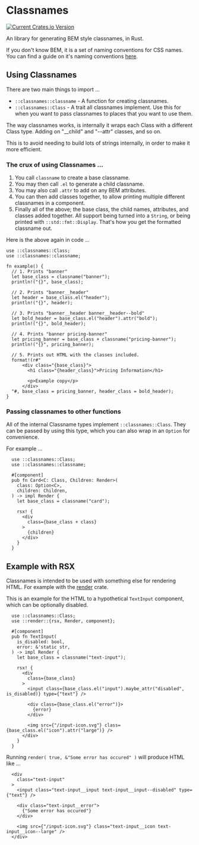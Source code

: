 # Classnames
[![Current Crates.io Version](https://img.shields.io/crates/v/classnames.svg)](https://crates.io/crates/classnames)

An library for generating BEM style classnames, in Rust.

If you don't know BEM, it is a set of naming conventions for CSS names.
You can find a guide on it's naming conventions [here](http://getbem.com/naming/).

## Using Classnames

There are two main things to import ...

 * `::classnames::classname` - A function for creating classnames.
 * `::classnames::Class` - A trait all classnames implement. Use this for when you want to pass classnames to places that you want to use them.

The way classnames works, is internally it wraps each Class with
a different Class type. Adding on "\_\_child" and "--attr" classes,
and so on.

This is to avoid needing to build lots of strings internally,
in order to make it more efficient.

### The crux of using Classnames ...

 1. You call `classname` to create a base classname.
 2. You may then call `.el` to generate a child classname.
 3. You may also call `.attr` to add on any BEM attributes.
 4. You can then add classes together, to allow printing multiple different classnames in a component.
 5. Finally all of the above; the base class, the child names, attributes, and classes added together. All support being turned into a `String`, or being printed with `::std::fmt::Display`. That's how you get the formatted classname out.

Here is the above again in code ...

```
use ::classnames::Class;
use ::classnames::classname;

fn example() {
  // 1. Prints "banner"
  let base_class = classname("banner");
  println!("{}", base_class);

  // 2. Prints "banner__header"
  let header = base_class.el("header");
  println!("{}", header);

  // 3. Prints "banner__header banner__header--bold"
  let bold_header = base_class.el("header").attr("bold");
  println!("{}", bold_header);

  // 4. Prints "banner pricing-banner"
  let pricing_banner = base_class + classname("pricing-banner");
  println!("{}", pricing_banner);

  // 5. Prints out HTML with the classes included.
  format!(r#"
      <div class="{base_class}">
        <h1 class="{header_class}">Pricing Information</h1>

        <p>Example copy</p>
      </div>
  "#, base_class = pricing_banner, header_class = bold_header);
}
```

### Passing classnames to other functions

All of the internal Classname types implement `::classnames::Class`.
They can be passed by using this type, which you can also wrap in an `Option` for convenience.

For example ...

```
  use ::classnames::Class;
  use ::classnames::classname;

  #[component]
  pub fn Card<C: Class, Children: Render>(
    class: Option<C>,
    children: Children,
  ) -> impl Render {
    let base_class = classname("card");

    rsx! {
      <div
        class={base_class + class}
      >
        {children}
      </div>
    }
  }
```

## Example with RSX

Classnames is intended to be used with something else for rendering HTML.
For example with the [render](https://crates.io/crates/render) crate.

This is an example for the HTML to a hypothetical `TextInput` component, which can be optionally disabled.

```
  use ::classnames::Class;
  use ::render::{rsx, Render, component};

  #[component]
  pub fn TextInput(
    is_disabled: bool,
    error: &'static str,
  ) -> impl Render {
    let base_class = classname("text-input");

    rsx! {
      <div
        class={base_class}
      >
        <input class={base_class.el("input").maybe_attr("disabled", is_disabled)} type={"text"} />

        <div class={base_class.el("error")}>
          {error}
        </div>

        <img src={"/input-icon.svg"} class={base_class.el("icon").attr("large")} />
      </div>
    }
  }
```

Running `render( true, &"Some error has occured" )` will produce HTML like ...

```
  <div
    class="text-input"
  >
    <input class="text-input__input text-input__input--disabled" type={"text"} />

    <div class="text-input__error">
      {"Some error has occured"}
    </div>

    <img src={"/input-icon.svg"} class="text-input__icon text-input__icon--large" />
  </div>
```

